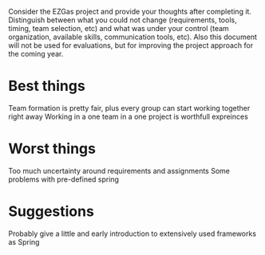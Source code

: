 Consider the EZGas project and provide your thoughts after completing it. 
Distinguish between what you could not change (requirements, tools, timing, team selection, etc) 
and what was under your control (team organization, available skills, communication tools, etc).
Also this document will not be used for evaluations, but for improving the project approach for the coming year.


# Best things
Team formation is pretty fair, plus every group can start working together right away
Working in a one team in a one project is worthfull expreinces

# Worst things
Too much uncertainty around requirements and assignments
Some problems with pre-defined spring 

# Suggestions 
Probably give a little and early introduction to extensively used frameworks as Spring

